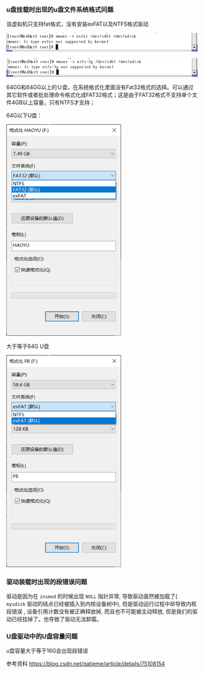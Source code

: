 ### u盘挂载时出现的u盘文件系统格式问题

该虚拟机只支持fat格式，没有安装exFAT以及NTFS格式驱动

![exfat.png](https://github.com/hughie-hy/USB-Driver/blob/main/image/exfat.png)

![image-20210107000813016](https://github.com/hughie-hy/USB-Driver/blob/main/image/ntfs.png)

64GG和64GG以上的Ｕ盘，在系统格式化里面没有Fat32格式的选择。可以通过其它软件或者批处理命令格式化成FAT32格式；这是由于FAT32格式不支持单个文件4GB以上容量，只有NTFS才支持；

64G以下U盘：

<img src="https://github.com/hughie-hy/USB-Driver/blob/main/image/haoyu.png" alt="haoyu.png" style="zoom:80%;" />

大于等于64G U盘

<img src="https://github.com/hughie-hy/USB-Driver/blob/main/image/pb.png" alt="pb.png" style="zoom:80%;" />



### 驱动装载时出现的段错误问题

驱动是因为在 `insmod` 的时候出现 `NULL` 指针异常, 导致驱动虽然被加载了( `myudisk` 驱动的结点已经被插入到内核设备树中), 但是驱动运行过程中却导致内核段错误 , 设备引用计数没有被正确释放掉, 而且也不可能被主动释放, 但是我们的驱动已经挂掉了。也导致了驱动无法卸载。

### U盘驱动中的U盘容量问题

u盘容量大于等于16G会出现段错误

参考资料
https://blog.csdn.net/gatieme/article/details/75108154
